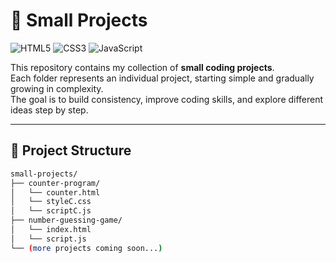 # 🚀 Small Projects

![HTML5](https://img.shields.io/badge/HTML5-%23E34F26.svg?style=for-the-badge&logo=html5&logoColor=white)
![CSS3](https://img.shields.io/badge/CSS3-%231572B6.svg?style=for-the-badge&logo=css3&logoColor=white)
![JavaScript](https://img.shields.io/badge/JavaScript-%23F7DF1E.svg?style=for-the-badge&logo=javascript&logoColor=black)

This repository contains my collection of **small coding projects**.  
Each folder represents an individual project, starting simple and gradually growing in complexity.  
The goal is to build consistency, improve coding skills, and explore different ideas step by step.

---

## 📂 Project Structure

```bash
small-projects/
├── counter-program/
│   └── counter.html
│   └── styleC.css
│   └── scriptC.js
├── number-guessing-game/
│   └── index.html
│   └── script.js
└── (more projects coming soon...)
